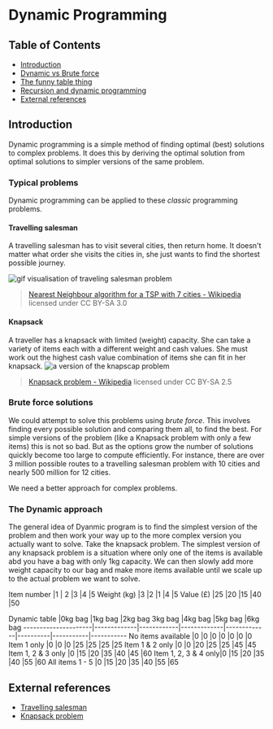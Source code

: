 # Dynamic Programming

## Table of Contents

* [Introduction](#introduction)
* [Dynamic vs Brute force](#terminology)
* [The funny table thing](#terminology)
* [Recursion and dynamic programming](#terminology)
* [External references](#external-references)

## Introduction

Dynamic programming is a simple method of finding optimal (best) solutions to complex problems. It does this by deriving the optimal solution from optimal solutions to simpler versions of the same problem.

### Typical problems

Dynamic programming can be applied to these *classic* programming problems.

#### Travelling salesman

A travelling salesman has to visit several cities, then return home. It doesn't matter what order she visits the cities in, she just wants to find the shortest possible journey.

![gif visualisation of traveling salesman problem](https://upload.wikimedia.org/wikipedia/commons/2/23/Nearestneighbor.gif)
> [Nearest Neighbour algorithm for a TSP with 7 cities - Wikipedia](https://en.wikipedia.org/wiki/Travelling_salesman_problem#/media/File:Nearestneighbor.gif) licensed under CC BY-SA 3.0

#### Knapsack

A traveller has a knapsack with limited (weight) capacity. She can take a variety of items each with a different weight and cash values. She must work out the highest cash value combination of items she can fit in her knapsack.
![a version of the knapscap problem](https://upload.wikimedia.org/wikipedia/commons/thumb/f/fd/Knapsack.svg/486px-Knapsack.svg.png)
>[Knapsack problem - Wikipedia](https://en.wikipedia.org/wiki/Knapsack_problem#/media/File:Knapsack.svg) licensed under CC BY-SA 2.5

### Brute force solutions

We could attempt to solve this problems using *brute force*. This involves finding every possible solution and comparing them all, to find the best. For simple versions of the problem (like a Knapsack problem with only a few items) this is not so bad. But as the options grow the number of solutions quickly become too large to compute efficiently. For instance, there are over 3 million possible routes to a travelling salesman problem with 10 cities and nearly 500 million for 12 cities.

We need a better approach for complex problems.

### The Dynamic approach

The general idea of Dyanmic program is to find the simplest version of the problem and then work your way up to the more complex version you actually want to solve. Take the knapsack problem. The simplest version of any knapsack problem is a situation where only one of the items is available abd you have a bag with only 1kg capacity. We can then slowly add more weight capacity to our bag and make more items available until we scale up to the actual problem we want to solve.


Item number       |1            | 2          |3            |4           |5
Weight (kg)       |3            |2           |1            |4           |5 
Value (£)         |25           |20          |15           |40          |50



Dynamic table        |0kg bag      |1kg bag     |2kg bag      3kg bag       |4kg bag   |5kg bag    |6kg bag
---------------------|-------------|------------|-------------|-------------|----------|-----------|-----------
No items available   |0            |0           |0            |0            |0         |0          |0
Item 1 only          |0            |0           |0            |25           |25        |25         |25
Item 1 & 2 only      |0            |0           |20           |25           |25        |45         |45
Item 1, 2 & 3 only   |0            |15          |20           |35           |40        |45         |60
Item 1, 2, 3 & 4 only|0            |15          |20           |35           |40        |55         |60
All items 1 - 5      |0            |15          |20           |35           |40        |55         |65



## External references
- [Travelling salesman](https://simple.wikipedia.org/wiki/Travelling_salesman_problem)
- [Knapsack problem](https://en.wikipedia.org/wiki/Knapsack_problem)
